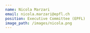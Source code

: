 ```yaml
---
name: Nicola Marzari
email: nicola.marzari@epfl.ch
position: Executive Committee (EPFL)
image_path: /images/nicola.png
---
```

